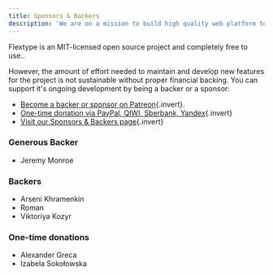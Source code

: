 ```yaml
---
title: Sponsors & Backers
description: 'We are on a mission to build high quality web platform to develop fast, flexible, easier to manage websites with Flextype!'
---
```


Flextype is an MIT-licensed open source project and completely free to use..

However, the amount of effort needed to maintain and develop new features for the project is not sustainable without proper financial backing. You can support it's ongoing development by being a backer or a sponsor:

* [Become a backer or sponsor on Patreon](https://www.patreon.com/awilum ""){.invert}.
* [One-time donation via PayPal, QIWI, Sberbank, Yandex](//flextype.org/en/one-time-donation ""){.invert}
* [Visit our Sponsors & Backers page](//flextype.org/en/sponsors ""){.invert}

### Generous Backer
* Jeremy Monroe

### Backers
* Arseni Khramenkin
* Roman
* Viktoriya Kozyr


### One-time donations
* Alexander Greca
* Izabela Sokołowska
